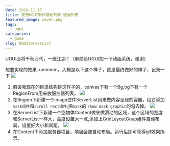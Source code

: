 ```yaml
---
date: 2018-11-17
title: 使用UGUI制作滚动列表-选服列表
featured_image: cover.png
tags: 
  - ugui
categories: 
  - game
slug: UGUIServerList
---
```

UGUI必将千秋万代，一统江湖！（麻烦给UGUI加一下动画系统，谢谢）
<!-- more -->

想要实现的效果..ummmm，大概是以下这个样子，这是最终做好的样子，记录一下
![](https://image.xiaomo.info/unity3d/ugui/serverList/serverList.gif)


1. 假设我现在的目录结构是这样子的，canvas下有一个Bg,bg下有一个RegionFrom用来放服务器列表。
![](https://image.xiaomo.info/unity3d/ugui/serverList/fileTree1.png)
2. 在Region下新建一个Image控件ServerList用来做内容呈现的容器，给它添加`mask组件`和`scroll rect组件`,把`mask`的 `show mask graphic`的勾去掉。
![](https://image.xiaomo.info/unity3d/ugui/serverList/fileTree3.png)
3. 在ServerList下新建一个空物体Content做来做滑动的区域，这个区域的宽度和ServerList一样大，高度设置大一点,添加上GridLayoutGoup组件自动布局，设置好大小和间距。
![](https://image.xiaomo.info/unity3d/ugui/serverList/fileTree2.png)
4. 在Content下添加服务器项目，项目会被自动布局。运行后即可获得gif效果所示。



